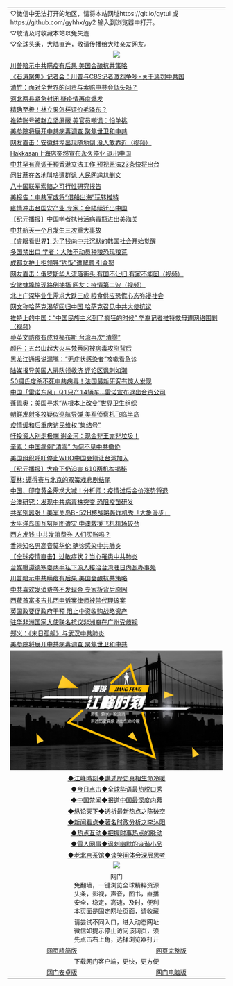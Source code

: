  <table>
 
<tr>
<td colspan="2" align=left>
♡微信中无法打开的地区，请将本站网址https://git.io/gytui 或 https://github.com/gyhhx/gy2 输入到浏览器中打开。 
 </td>
</tr>
 <tr>
 <td colspan="2" align=left>
♡敬请及时收藏本站以免失连
 </td>
   <tr>
<td colspan="2" align=left>
♡全球头条，大陆直连，敬请传播给大陆亲友网友。
 </td>
</tr>
 
 <tr>
    <td colspan="2" align=center><img src="https://cdn.jsdelivr.net/gh/gyoupiodf/im1/%E7%BD%91%E9%97%A8%E6%96%B0%E9%97%BB1.jpg"></td>
 </tr>

<tr><td colspan="2" align="left"><a href="https://xfine.casa/?name=c1156897&key=exgxucyqmkwgvwch&from=gy">川普暗示中共瞒疫有后果 美国会酿抗共策略</a></td></tr>
<tr><td colspan="2" align="left"><a href="https://xfine.casa/?name=c1156917&key=exgxucyqmkwgvwch&from=gy">《石涛聚焦》记者会：川普与CBS记者激烈争吵-关于惩罚中共国</a></td></tr>
<tr><td colspan="2" align="left"><a href="https://xfine.casa/?name=c1156983&key=exgxucyqmkwgvwch&from=gy">清竹：面对全世界的问责与索赔中共会低头吗？</a></td></tr>
<tr><td colspan="2" align="left"><a href="https://xfine.casa/?name=c1156980&key=exgxucyqmkwgvwch&from=gy">河北两县紧急封闭 疑疫情再度爆发</a></td></tr>
<tr><td colspan="2" align="left"><a href="https://xfine.casa/?name=c1157029&key=exgxucyqmkwgvwch&from=gy">精确至极！林立果怎样评价毛泽东？</a></td></tr>
<tr><td colspan="2" align="left"><a href="https://xfine.casa/?name=c1156902&key=exgxucyqmkwgvwch&from=gy">推特账号被赵立坚屏蔽 美官员嘲讽：怕单挑</a></td></tr>
<tr><td colspan="2" align="left"><a href="https://xfine.casa/?name=c1156876&key=exgxucyqmkwgvwch&from=gy">美参院将展开中共病毒调查 聚焦世卫和中共</a></td></tr>
<tr><td colspan="2" align="left"><a href="https://xfine.casa/?name=c1156959&key=exgxucyqmkwgvwch&from=gy">网友直击：安徽蚌埠出现随地倒  没人敢靠近（视频）</a></td></tr>
<tr><td colspan="2" align="left"><a href="https://xfine.casa/?name=c1157016&key=exgxucyqmkwgvwch&from=gy">Hakkasan上海店突然宣布永久停业 退出中国</a></td></tr>
<tr><td colspan="2" align="left"><a href="https://xfine.casa/?name=c1157001&key=exgxucyqmkwgvwch&from=gy">中共罕有高调干预香港立法工作 预视恶法23条快将出台</a></td></tr>
<tr><td colspan="2" align="left"><a href="https://xfine.casa/?name=c1156978&key=exgxucyqmkwgvwch&from=gy">问甘蔗在各地叫啥遭群讽 人民网尴尬删文</a></td></tr>
<tr><td colspan="2" align="left"><a href="https://xfine.casa/?name=c1156969&key=exgxucyqmkwgvwch&from=gy">八十国联军索赔之可行性研究报告</a></td></tr>
<tr><td colspan="2" align="left"><a href="https://xfine.casa/?name=c1157000&key=exgxucyqmkwgvwch&from=gy">美报告：中共军或将“借船出海”玩转推特</a></td></tr>
<tr><td colspan="2" align="left"><a href="https://xfine.casa/?name=c1156889&key=exgxucyqmkwgvwch&from=gy">疫情冲击台国安产业 专家：会陆续迁出中国</a></td></tr>
<tr><td colspan="2" align="left"><a href="https://xfine.casa/?name=c1157017&key=exgxucyqmkwgvwch&from=gy">【纪元播报】中国学者携带活病毒瓶进出美海关</a></td></tr>
<tr><td colspan="2" align="left"><a href="https://xfine.casa/?name=c1156934&key=exgxucyqmkwgvwch&from=gy">中共航天一个月发生三次重大事故</a></td></tr>
<tr><td colspan="2" align="left"><a href="https://xfine.casa/?name=c1156960&key=exgxucyqmkwgvwch&from=gy">【睿眼看世界】为了钱向中共沉默的韩国社会开始觉醒</a></td></tr>
<tr><td colspan="2" align="left"><a href="https://xfine.casa/?name=c1156936&key=exgxucyqmkwgvwch&from=gy">多国禁出口 学者：大陆不动员种粮恐现粮荒</a></td></tr>
<tr><td colspan="2" align="left"><a href="https://xfine.casa/?name=c1156933&key=exgxucyqmkwgvwch&from=gy">成都女护士拒领导“约饭”遭解聘 引众怒</a></td></tr>
<tr><td colspan="2" align="left"><a href="https://xfine.casa/?name=c1156981&key=exgxucyqmkwgvwch&from=gy">网友直击：俄罗斯华人流落街头  有国不让归  有家不能回（视频）</a></td></tr>
<tr><td colspan="2" align="left"><a href="https://xfine.casa/?name=c1157022&key=exgxucyqmkwgvwch&from=gy">安徽蚌埠惊现路倒抽搐 网友：疫情第二波（视频）</a></td></tr>
<tr><td colspan="2" align="left"><a href="https://xfine.casa/?name=c1156990&key=exgxucyqmkwgvwch&from=gy">北上广深毕业生需求大跌三成 粮食供应恐慌心态弥漫社会</a></td></tr>
<tr><td colspan="2" align="left"><a href="https://xfine.casa/?name=c1156945&key=exgxucyqmkwgvwch&from=gy">网文称哈萨克渴望回归中国 哈萨克召见中共大使抗议</a></td></tr>
<tr><td colspan="2" align="left"><a href="https://xfine.casa/?name=c1156968&key=exgxucyqmkwgvwch&from=gy">推特上的中国：“中国民族主义到了疯狂的时候” 华裔记者推特救母遭网络围剿（视频)</a></td></tr>
<tr><td colspan="2" align="left"><a href="https://xfine.casa/?name=c1156996&key=exgxucyqmkwgvwch&from=gy">蔡英文防疫有成登福布斯 台湾再次“清零”</a></td></tr>
<tr><td colspan="2" align="left"><a href="https://xfine.casa/?name=c1156938&key=exgxucyqmkwgvwch&from=gy">颜丹：五台山起大火与梵蒂冈被病毒攻陷背后</a></td></tr>
<tr><td colspan="2" align="left"><a href="https://xfine.casa/?name=c1157021&key=exgxucyqmkwgvwch&from=gy">黑龙江通报说漏嘴：“无症状感染者”咳嗽看急诊</a></td></tr>
<tr><td colspan="2" align="left"><a href="https://xfine.casa/?name=c1157015&key=exgxucyqmkwgvwch&from=gy">陆媒报导美国人排队领救济 评论区讽刺如潮</a></td></tr>
<tr><td colspan="2" align="left"><a href="https://xfine.casa/?name=c1157028&key=exgxucyqmkwgvwch&from=gy">50摄氏度杀不死中共病毒！法国最新研究有惊人发现</a></td></tr>
<tr><td colspan="2" align="left"><a href="https://xfine.casa/?name=c1156904&key=exgxucyqmkwgvwch&from=gy">中国「雷诺东风」Q1只产14辆车…雷诺宣布退出合资公司</a></td></tr>
<tr><td colspan="2" align="left"><a href="https://xfine.casa/?name=c1157003&key=exgxucyqmkwgvwch&from=gy">蓬佩奥：美国寻求“从根本上改变”世界卫生组织</a></td></tr>
<tr><td colspan="2" align="left"><a href="https://xfine.casa/?name=c1157002&key=exgxucyqmkwgvwch&from=gy">朝鲜发射多枚疑似巡航导弹     美军侦察机飞临半岛</a></td></tr>
<tr><td colspan="2" align="left"><a href="https://xfine.casa/?name=c1156967&key=exgxucyqmkwgvwch&from=gy">疫情缓和后重庆访民维权“集结号”</a></td></tr>
<tr><td colspan="2" align="left"><a href="https://xfine.casa/?name=c1156926&key=exgxucyqmkwgvwch&from=gy">吁投资人别走极端 谢金河：现金非王亦非垃圾！</a></td></tr>
<tr><td colspan="2" align="left"><a href="https://xfine.casa/?name=c1157020&key=exgxucyqmkwgvwch&from=gy">辛素：中国病例“清零” 为何不见中共撤侨</a></td></tr>
<tr><td colspan="2" align="left"><a href="https://xfine.casa/?name=c1156997&key=exgxucyqmkwgvwch&from=gy">美国组织呼吁停止WHO中国会籍让台湾加入</a></td></tr>
<tr><td colspan="2" align="left"><a href="https://xfine.casa/?name=c1157018&key=exgxucyqmkwgvwch&from=gy">【纪元播报】大疫下仍迫害 610两机构揭秘</a></td></tr>
<tr><td colspan="2" align="left"><a href="https://xfine.casa/?name=c1157019&key=exgxucyqmkwgvwch&from=gy">夏林: 谭得赛与北京的双簧戏悲剧结尾</a></td></tr>
<tr><td colspan="2" align="left"><a href="https://xfine.casa/?name=c1156928&key=exgxucyqmkwgvwch&from=gy">中国、印度黄金需求大减！分析师：疫情过后金价涨势将退</a></td></tr>
<tr><td colspan="2" align="left"><a href="https://xfine.casa/?name=c1156947&key=exgxucyqmkwgvwch&from=gy">台澳研究：发现中共病毒株突变 恐阻疫苗研发</a></td></tr>
<tr><td colspan="2" align="left"><a href="https://xfine.casa/?name=c1156964&key=exgxucyqmkwgvwch&from=gy">共军别嚣张！美军关岛B-52H核战略轰炸机秀「大象漫步」</a></td></tr>
<tr><td colspan="2" align="left"><a href="https://xfine.casa/?name=c1156992&key=exgxucyqmkwgvwch&from=gy">太平洋岛国瓦努阿图遭灾 中澳救援飞机机场较劲</a></td></tr>
<tr><td colspan="2" align="left"><a href="https://xfine.casa/?name=c1156999&key=exgxucyqmkwgvwch&from=gy">西方发钱  中共发消费券  人们买账吗？</a></td></tr>
<tr><td colspan="2" align="left"><a href="https://xfine.casa/?name=c1156935&key=exgxucyqmkwgvwch&from=gy">香港知名男高音莫华伦 确诊感染中共肺炎</a></td></tr>
<tr><td colspan="2" align="left"><a href="https://xfine.casa/?name=c1156916&key=exgxucyqmkwgvwch&from=gy">【全球疫情直击】过敏症状？当心罹患中共肺炎</a></td></tr>
<tr><td colspan="2" align="left"><a href="https://xfine.casa/?name=c1156946&key=exgxucyqmkwgvwch&from=gy">台媒曝谭德塞耍两手私下派人接洽台湾驻日内瓦办事处</a></td></tr>
<tr><td colspan="2" align="left"><a href="https://xfine.casa/?name=c1156986&key=exgxucyqmkwgvwch&from=gy">川普暗示中共瞒疫有后果 美国会酿抗共策略</a></td></tr>
<tr><td colspan="2" align="left"><a href="https://xfine.casa/?name=c1156977&key=exgxucyqmkwgvwch&from=gy">中共喜欢发消费券不发现金 专家析背后原因</a></td></tr>
<tr><td colspan="2" align="left"><a href="https://xfine.casa/?name=c1156995&key=exgxucyqmkwgvwch&from=gy">西藏首富多吉扎西申诉案律师被禁代理该案</a></td></tr>
<tr><td colspan="2" align="left"><a href="https://xfine.casa/?name=c1156903&key=exgxucyqmkwgvwch&from=gy">英国政要促政府干预 阻止中资收购战略资产</a></td></tr>
<tr><td colspan="2" align="left"><a href="https://xfine.casa/?name=c1156998&key=exgxucyqmkwgvwch&from=gy">驻华非洲国家大使联名抗议非洲裔在广州受歧视</a></td></tr>
<tr><td colspan="2" align="left"><a href="https://xfine.casa/?name=c1156961&key=exgxucyqmkwgvwch&from=gy">郑义：《末日孤舰》与武汉中共肺炎</a></td></tr>
<tr><td colspan="2" align="left"><a href="https://xfine.casa/?name=c1156987&key=exgxucyqmkwgvwch&from=gy">美参院将展开中共病毒调查 聚焦世卫和中共</a></td></tr>

 <tr>
   <td colspan="2" align=center><img src="https://github.com/gyoupiodf/im1/blob/master/jf-1.jpg"></td>
  </tr>
   <tr>
   <td colspan="2" align=center> 
<a href="https://xfine.casa/oo.aspx?name=c922850&key=exgxucyqmkwgvwch&from=gy&tag=9877">◆江峰時刻◆講述歷史真相生命冷暖</a><br/>
    </td>
  </tr>
   <tr>
   <td colspan="2" align=center> 
<a href="https://xfine.casa/oo.aspx?name=c816850&key=exgxucyqmkwgvwch&from=gy&tag=9877">◆今日点击◆全球华语最热脱口秀</a><br/>
    </td>
  </tr>
  <tr>
  <td colspan="2" align=center>
<a href="https://xfine.casa/oo.aspx?name=c816860&key=exgxucyqmkwgvwch&from=gy&tag=99733110">◆中国禁闻◆报道中国最深度内幕</a><br/>
   </tr>
  <tr>
     <td colspan="2" align=center>
<a href="https://xfine.casa/oo.aspx?name=c816855&key=exgxucyqmkwgvwch&from=gy&tag=997110">◆纵论天下◆透析最新热点之陈破空</a><br/>
   </tr>
   <tr>
      <td colspan="2" align=center>
<a href="https://xfine.casa/oo.aspx?name=c838308&key=exgxucyqmkwgvwch&from=gy&tag=9973110">◆新闻看点◆著名时政分析之李沐阳</a><br/>
   </tr>
   <tr>
     <td colspan="2" align=center>
<a href="https://xfine.casa/oo.aspx?name=c816852&key=exgxucyqmkwgvwch&from=gy&tag=9733110">◆热点互动◆把握时事热点的脉动</a><br/>
   </tr>
   <tr>
      <td colspan="2" align=center>
<a href="https://xfine.casa/oo.aspx?name=c816694&key=exgxucyqmkwgvwch&from=gy&tag=93310">◆雷人网事◆讽刺幽默的诙谐小品</a><br/>
   </tr>
   <tr>
    <td colspan="2" align=center>
<a href="https://xfine.casa/oo.aspx?name=c816650&key=exgxucyqmkwgvwch&from=gy&tag=9973110">◆老北京茶馆◆谈笑间体会深层思考</a><br/>
   </tr>
 <tr>
    <td colspan="2" align="center"><img src="https://gitlab.com/ogate2/up/raw/master/_/oGate65.jpg"/></td>
  </tr>
  <tr>
    <td colspan="2" align="center">网门<br/>免翻墙，一键浏览全球精粹资源<br/>头条，影视，声音，图书，直播<br/>安全，稳定，高速，及时，便利<br/>本页面是固定网址页面，请收藏</td>
  <tr>
  <tr>
    <td colspan="2" align="center">请尝试不同入口，进入动态网址<br/>微信如提示停止访问该网页，须<br/>先点击右上角，选择浏览器打开</td>
  <tr>  
  <tr>
    <td align="center"><a href="https://gitcdn.xyz/repo/otiny/up/master/show002.htm">网页精简版</a></td>
    <td align="center"><a href="https://gitcdn.xyz/repo/otiny/up/master/show001.htm">网页完整版</a></td>
  </tr>
  <tr>
    <td colspan="2" align="center">下载网门客户端，更快，更方便</td>
  <tr>
  <tr>
    <td align="center"><a href="https://raw.githubusercontent.com/opipe/up/master/oGatea.apk">网门安卓版</a></td>
    <td align="center"><a href="https://raw.githubusercontent.com/opipe/up/master/oGate.zip">网门电脑版</a></td>
  </tr>
</table>
